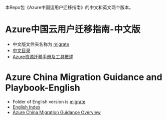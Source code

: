 本Repo包《Azure中国运用户迁移指南》的中文和英文两个版本。

# Azure中国云用户迁移指南-中文版
* 中文版文件夹名称为 [migrate](./migrate/)
* [中文目录](./migrate/index.md)
* [Azure资源迁移手册及工具概述](./migrate/china-migration-guidance-overview)


# Azure China Migration Guidance and Playbook-English

* Folder of English version is [migrate](./migrate.en-us/)
* [English Index](./migrate.en-use/index.md)
* [Azure China Migration Guidance Overview](./migrate.en-us/china-migration-guidance-overview)

